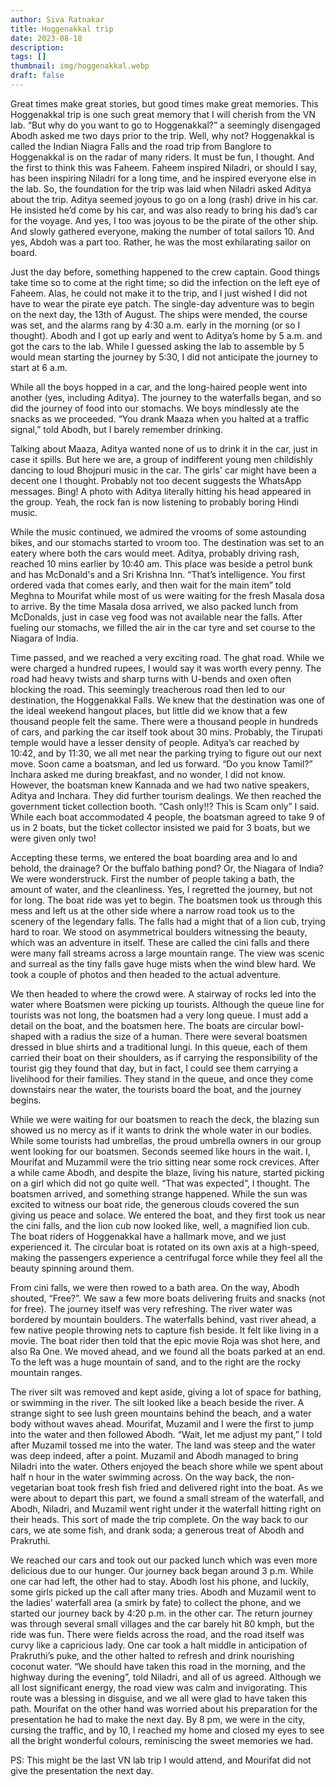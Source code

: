```yaml
---
author: Siva Ratnakar
title: Hoggenakkal trip
date: 2023-08-18
description: 
tags: []
thumbnail: img/hoggenakkal.webp
draft: false
---
```


Great times make great stories, but good times make great memories. This Hoggenakkal trip is one such great memory that I will cherish from the VN lab. “But why do you want to go to Hoggenakkal?” a seemingly disengaged Abodh asked me two days prior to the trip. Well, why not? Hoggenakkal is called the Indian Niagra Falls and the road trip from Banglore to Hoggenakkal is on the radar of many riders. It must be fun, I thought. And the first to think this was Faheem. Faheem inspired Niladri, or should I say, has been inspiring Niladri for a long time, and he inspired everyone else in the lab.
So, the foundation for the trip was laid when Niladri asked Aditya about the trip. Aditya seemed joyous to go on a long (rash) drive in his car. He insisted he’d come by his car, and was also ready to bring his dad’s car for the voyage. And yes, I too was joyous to be the pirate of the other ship. And slowly gathered everyone, making the number of total sailors 10. And yes, Abdoh was a part too. Rather, he was the most exhilarating sailor on board.

Just the day before, something happened to the crew captain. Good things take time so to come at the right time; so did the infection on the left eye of Faheem. Alas, he could not make it to the trip, and I just wished I did not have to wear the pirate eye patch. The single-day adventure was to begin on the next day, the 13th of August. The ships were mended, the course was set, and the alarms rang by 4:30 a.m. early in the morning (or so I thought). Abodh and I got up early and went to Aditya’s home by 5 a.m. and got the cars to the lab. While I guessed asking the lab to assemble by 5 would mean starting the journey by 5:30, I did not anticipate the journey to start at 6 a.m. 

While all the boys hopped in a car, and the long-haired people went into another (yes, including Aditya). The journey to the waterfalls began, and so did the journey of food into our stomachs. We boys mindlessly ate the snacks as we proceeded. “You drank Maaza when you halted at a traffic signal,” told Abodh, but I barely remember drinking. 

Talking about Maaza, Aditya wanted none of us to drink it in the car, just in case it spills. But here we are, a group of indifferent young men childishly dancing to loud Bhojpuri music in the car. The girls' car might have been a decent one I thought. Probably not too decent suggests the WhatsApp messages. Bing! A photo with Aditya literally hitting his head appeared in the group. Yeah, the rock fan is now listening to probably boring Hindi music.

While the music continued, we admired the vrooms of some astounding bikes, and our stomachs started to vroom too. The destination was set to an eatery where both the cars would meet. Aditya, probably driving rash, reached 10 mins earlier by 10:40 am. This place was beside a petrol bunk and has McDonald's and a Sri Krishna Inn. “That’s intelligence. You first ordered vada that comes early, and then wait for the main item” told Meghna to Mourifat while most of us were waiting for the fresh Masala dosa to arrive. By the time Masala dosa arrived, we also packed lunch from McDonalds, just in case veg food was not available near the falls. After fueling our stomachs, we filled the air in the car tyre and set course to the Niagara of India.

Time passed, and we reached a very exciting road. The ghat road. While we were charged a hundred rupees, I would say it was worth every penny. The road had heavy twists and sharp turns with U-bends and oxen often blocking the road. This seemingly treacherous road then led to our destination, the Hoggenakkal Falls. We knew that the destination was one of the ideal weekend hangout places, but little did we know that a few thousand people felt the same. There were a thousand people in hundreds of cars, and parking the car itself took about 30 mins. Probably, the Tirupati temple would have a lesser density of people. Aditya’s car reached by 10:42, and by 11:30, we all met near the parking trying to figure out our next move. Soon came a boatsman, and led us forward. “Do you know Tamil?” Inchara asked me during breakfast, and no wonder, I did not know. However, the boatsman knew Kannada and we had two native speakers, Aditya and Inchara. They did further tourism dealings. We then reached the government ticket collection booth. “Cash only!!? This is Scam only” I said. While each boat accommodated 4 people, the boatsman agreed to take 9 of us in 2 boats, but the ticket collector insisted we paid for 3 boats, but we were given only two! 

Accepting these terms, we entered the boat boarding area and lo and behold, the drainage? Or the buffalo bathing pond? Or, the Niagara of India? We were wonderstruck. First the number of people taking a bath, the amount of water, and the cleanliness. Yes, I regretted the journey, but not for long. The boat ride was yet to begin. The boatsmen took us through this mess and left us at the other side where a narrow road took us to the scenery of the legendary falls. The falls had a might that of a lion cub, trying hard to roar. We stood on asymmetrical boulders witnessing the beauty, which was an adventure in itself. These are called the cini falls and there were many fall streams across a large mountain range. The view was scenic and surreal as the tiny falls gave huge mists when the wind blew hard. We took a couple of photos and then headed to the actual adventure.

We then headed to where the crowd were. A stairway of rocks led into the water where Boatsmen were picking up tourists. Although the queue line for tourists was not long, the boatsmen had a very long queue. I must add a detail on the boat, and the boatsmen here. The boats are circular bowl-shaped with a radius the size of a human. There were several boatsmen dressed in blue shirts and a traditional lungi. In this queue, each of them carried their boat on their shoulders, as if carrying the responsibility of the tourist gig they found that day, but in fact, I could see them carrying a livelihood for their families. They stand in the queue, and once they come downstairs near the water, the tourists board the boat, and the journey begins.

While we were waiting for our boatsmen to reach the deck, the blazing sun showed us no mercy as if it wants to drink the whole water in our bodies. While some tourists had umbrellas, the proud umbrella owners in our group went looking for our boatsmen. Seconds seemed like hours in the wait. I, Mourifat and Muzammil were the trio sitting near some rock crevices. After a while came Abodh, and despite the blaze, living his nature, started picking on a girl which did not go quite well. “That was expected”, I thought. The boatsmen arrived, and something strange happened. While the sun was excited to witness our boat ride, the generous clouds covered the sun giving us peace and solace. We entered the boat, and they first took us near the cini falls, and the lion cub now looked like, well, a magnified lion cub. The boat riders of Hoggenakkal have a hallmark move, and we just experienced it. The circular boat is rotated on its own axis at a high-speed, making the passengers experience a centrifugal force while they feel all the beauty spinning around them.

From cini falls, we were then rowed to a bath area. On the way, Abodh shouted, “Free?”. We saw a few more boats delivering fruits and snacks (not for free). The journey itself was very refreshing. The river water was bordered by mountain boulders. The waterfalls behind, vast river ahead, a few native people throwing nets to capture fish beside. It felt like living in a movie. The boat rider then told that the epic movie Roja was shot here, and also Ra One. We moved ahead, and we found all the boats parked at an end. To the left was a huge mountain of sand, and to the right are the rocky mountain ranges.

The river silt was removed and kept aside, giving a lot of space for bathing, or swimming in the river. The silt looked like a beach beside the river. A strange sight to see lush green mountains behind the beach, and a water body without waves ahead. Mourifat, Muzamil and I were the first to jump into the water and then followed Abodh. “Wait, let me adjust my pant,” I told after Muzamil tossed me into the water. The land was steep and the water was deep indeed, after a point. Muzamil and Abodh managed to bring Niladri into the water. Others enjoyed the beach shore while we spent about half n hour in the water swimming across. On the way back, the non-vegetarian boat took fresh fish fried and delivered right into the boat. As we were about to depart this part, we found a small stream of the waterfall, and Abodh, Niladri, and Muzamil went right under it the waterfall hitting right on their heads. This sort of made the trip complete. On the way back to our cars, we ate some fish, and drank soda; a generous treat of Abodh and Prakruthi.
 
We reached our cars and took out our packed lunch which was even more delicious due to our hunger. Our journey back began around 3 p.m. While one car had left, the other had to stay. Abodh lost his phone, and luckily, some girls picked up the call after many tries. Abodh and Muzamil went to the ladies' waterfall area (a smirk by fate) to collect the phone, and we started our journey back by 4:20 p.m. in the other car. The return journey was through several small villages and the car barely hit 80 kmph, but the ride was fun. There were fields across the road, and the road itself was curvy like a capricious lady. One car took a halt middle in anticipation of Prakruthi’s puke, and the other halted to refresh and drink nourishing coconut water. “We should have taken this road in the morning, and the highway during the evening”, told Niladri, and all of us agreed. Although we all lost significant energy, the road view was calm and invigorating. This route was a blessing in disguise, and we all were glad to have taken this path. Mourifat on the other hand was worried about his preparation for the presentation he had to make the next day. By 8 pm, we were in the city, cursing the traffic, and by 10, I reached my home and closed my eyes to see all the bright wonderful colours, reminiscing the sweet memories we had.

PS: This might be the last VN lab trip I would attend, and Mourifat did not give the presentation the next day.
